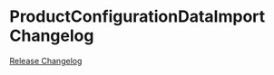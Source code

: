 # ProductConfigurationDataImport Changelog

[Release Changelog](https://github.com/spryker/product-configuration-data-import/releases)
